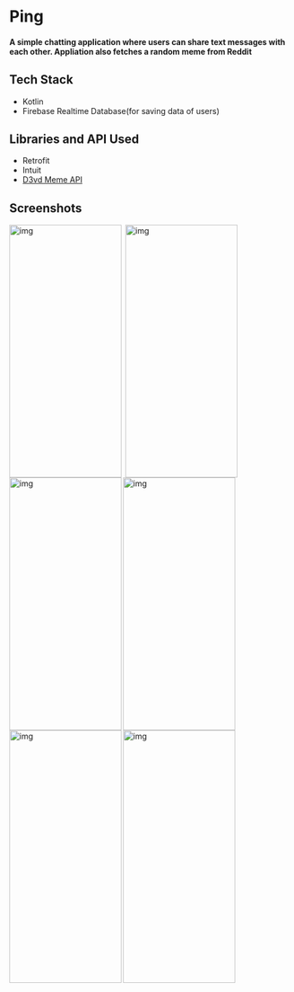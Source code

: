 # Ping
<h4>A simple chatting application where users can share text messages with each other. Appliation also fetches a random meme from Reddit</h4>

## Tech Stack
<ul>
<li>Kotlin</li>
<li>Firebase Realtime Database(for saving data of users)</li>
</ul>

## Libraries and API Used
<ul>
<li>Retrofit</li>
<li>Intuit</li>
<li><a href="https://github.com/D3vd/Meme_Api">D3vd Meme API</a></li>
</ul>

<h2 id="screenshots">Screenshots</h2>

<img align="left" alt="img" width="200" height="450" src="https://user-images.githubusercontent.com/93155464/195974462-4d754dab-c904-45db-81ed-47ddf48a0df8.jpg">
<img align="left" alt="img" width="200" height="450" style="margin:0px 4px;" src="https://user-images.githubusercontent.com/93155464/195974466-0da1805f-880e-4a88-b852-abda9eaf119a.PNG">
<img align="center" alt="img" width="200" height="450" src="https://user-images.githubusercontent.com/93155464/195974475-6022aed4-3cbb-4741-83fc-12069d29657f.jpg">


<img align="left" alt="img" width="200" height="450" src="https://user-images.githubusercontent.com/93155464/195975095-816b17d0-30fc-4a50-be1e-b6513fa6ec10.jpg">
<img align="left" alt="img" width="200" height="450" src="https://user-images.githubusercontent.com/93155464/195975000-91d6c538-41d7-4ccc-8c10-5190b8da682b.png">
<img align="center" alt="img" width="200" height="450" src="https://user-images.githubusercontent.com/93155464/195974498-875d53cf-0e34-4bfd-bbbf-964d60ec8197.jpg">
